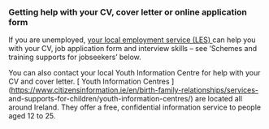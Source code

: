 ###  **Getting help with your CV, cover letter or online application form**

If you are unemployed, [ your local employment service (LES)
](https://www.gov.ie/en/collection/d6f636-employment-services-offices/) can
help you with your CV, job application form and interview skills – see
‘Schemes and training supports for jobseekers’ below.

You can also contact your local Youth Information Centre for help with your CV
and cover letter. [ Youth Information Centres
](https://www.citizensinformation.ie/en/birth-family-relationships/services-
and-supports-for-children/youth-information-centres/) are located all around
Ireland. They offer a free, confidential information service to people aged 12
to 25.
